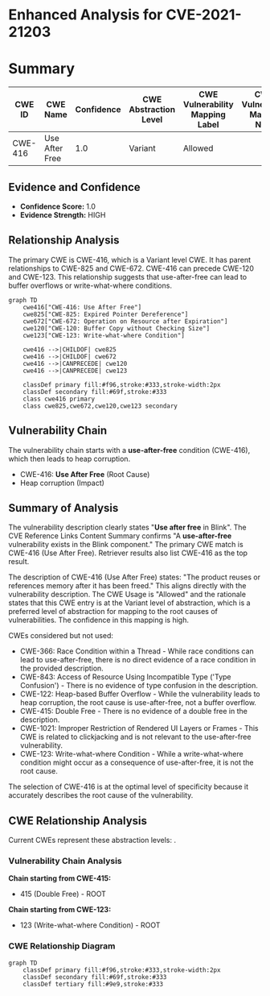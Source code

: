 # Enhanced Analysis for CVE-2021-21203

# Summary
| CWE ID  | CWE Name                                                                                       | Confidence | CWE Abstraction Level | CWE Vulnerability Mapping Label | CWE-Vulnerability Mapping Notes |
| ------- | ---------------------------------------------------------------------------------------------- | ---------- | ----------------------- | ------------------------------- | ------------------------------- |
| CWE-416 | Use After Free                                                                                 | 1.0        | Variant                 | Allowed                         |                                 |

## Evidence and Confidence

*   **Confidence Score:** 1.0
*   **Evidence Strength:** HIGH

## Relationship Analysis
The primary CWE is CWE-416, which is a Variant level CWE. It has parent relationships to CWE-825 and CWE-672. CWE-416 can precede CWE-120 and CWE-123. This relationship suggests that use-after-free can lead to buffer overflows or write-what-where conditions.

```mermaid
graph TD
    cwe416["CWE-416: Use After Free"]
    cwe825["CWE-825: Expired Pointer Dereference"]
    cwe672["CWE-672: Operation on Resource after Expiration"]
    cwe120["CWE-120: Buffer Copy without Checking Size"]
    cwe123["CWE-123: Write-what-where Condition"]
    
    cwe416 -->|CHILDOF| cwe825
    cwe416 -->|CHILDOF| cwe672
    cwe416 -->|CANPRECEDE| cwe120
    cwe416 -->|CANPRECEDE| cwe123

    classDef primary fill:#f96,stroke:#333,stroke-width:2px
    classDef secondary fill:#69f,stroke:#333
    class cwe416 primary
    class cwe825,cwe672,cwe120,cwe123 secondary
```

## Vulnerability Chain
The vulnerability chain starts with a **use-after-free** condition (CWE-416), which then leads to heap corruption.
  - CWE-416: **Use After Free** (Root Cause)
  - Heap corruption (Impact)

## Summary of Analysis
The vulnerability description clearly states "**Use after free** in Blink". The CVE Reference Links Content Summary confirms "A **use-after-free** vulnerability exists in the Blink component." The primary CWE match is CWE-416 (Use After Free). Retriever results also list CWE-416 as the top result.

The description of CWE-416 (Use After Free) states: "The product reuses or references memory after it has been freed." This aligns directly with the vulnerability description. The CWE Usage is "Allowed" and the rationale states that this CWE entry is at the Variant level of abstraction, which is a preferred level of abstraction for mapping to the root causes of vulnerabilities. The confidence in this mapping is high.

CWEs considered but not used:
*   CWE-366: Race Condition within a Thread - While race conditions can lead to use-after-free, there is no direct evidence of a race condition in the provided description.
*   CWE-843: Access of Resource Using Incompatible Type ('Type Confusion') - There is no evidence of type confusion in the description.
*   CWE-122: Heap-based Buffer Overflow - While the vulnerability leads to heap corruption, the root cause is use-after-free, not a buffer overflow.
*   CWE-415: Double Free - There is no evidence of a double free in the description.
*   CWE-1021: Improper Restriction of Rendered UI Layers or Frames - This CWE is related to clickjacking and is not relevant to the use-after-free vulnerability.
*   CWE-123: Write-what-where Condition - While a write-what-where condition might occur as a consequence of use-after-free, it is not the root cause.

The selection of CWE-416 is at the optimal level of specificity because it accurately describes the root cause of the vulnerability.


## CWE Relationship Analysis

Current CWEs represent these abstraction levels: .


### Vulnerability Chain Analysis

**Chain starting from CWE-415:**
- 415 (Double Free) - ROOT


**Chain starting from CWE-123:**
- 123 (Write-what-where Condition) - ROOT



### CWE Relationship Diagram

```mermaid
graph TD
    classDef primary fill:#f96,stroke:#333,stroke-width:2px
    classDef secondary fill:#69f,stroke:#333
    classDef tertiary fill:#9e9,stroke:#333
```